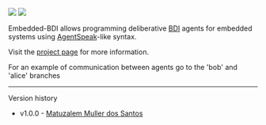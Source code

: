 ![](https://github.com/Embedded-BDI/embedded-bdi/actions/workflows/unit-tests.yml/badge.svg) ![](https://github.com/Embedded-BDI/embedded-bdi/actions/workflows/gh-pages.yml/badge.svg)

Embedded-BDI allows programming deliberative [BDI](https://en.wikipedia.org/wiki/Belief%E2%80%93desire%E2%80%93intention_software_model) agents for embedded systems using [AgentSpeak](https://en.wikipedia.org/wiki/AgentSpeak)-like syntax.

Visit the [project page](https://embedded-bdi.github.io) for more information.

For an example of communication between agents go to the 'bob' and 'alice' branches

---

Version history

* v1.0.0 - [Matuzalem Muller dos Santos](https://matuzalemmuller.com)
